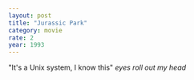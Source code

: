 ```yaml
---
layout: post
title: "Jurassic Park"
category: movie
rate: 2
year: 1993
---
```


"It's a Unix system, I know this" *eyes roll out my head*

